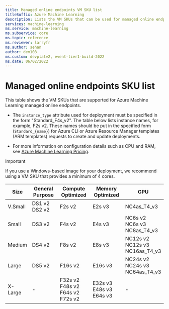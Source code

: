 ```yaml
---
title: Managed online endpoints VM SKU list
titleSuffix: Azure Machine Learning
description: Lists the VM SKUs that can be used for managed online endpoints in Azure Machine Learning.
services: machine-learning
ms.service: machine-learning
ms.subservice: core
ms.topic: reference
ms.reviewer: larryfr
ms.author: sehan
author: dem108
ms.custom: devplatv2, event-tier1-build-2022
ms.date: 06/02/2022
---
```


# Managed online endpoints SKU list



This table shows the VM SKUs that are supported for Azure Machine Learning managed online endpoints.

* The `instance_type` attribute used for deployment must be specified in the form "Standard_F4s_v2". The table below lists instance names, for example, F2s v2. These names should be put in the specified form (`Standard_{name}`) for Azure CLI or Azure Resource Manager templates (ARM templates) requests to create and update deployments. 

* For more information on configuration details such as CPU and RAM, see [Azure Machine Learning Pricing](https://azure.microsoft.com/pricing/details/machine-learning/).

> [!IMPORTANT]
> If you use a Windows-based image for your deployment, we recommend using a VM SKU that provides a minimum of 4 cores.

| Size | General Purpose | Compute Optimized | Memory Optimized | GPU |
| --- | --- | --- | --- | --- |
| V.Small | DS1 v2 <br/> DS2 v2 | F2s v2 | E2s v3 | NC4as_T4_v3 |
| Small | DS3 v2 | F4s v2 |  E4s v3 | NC6s v2 <br/> NC6s v3 <br/> NC8as_T4_v3 |
| Medium | DS4 v2 | F8s v2 | E8s v3 | NC12s v2 <br/> NC12s v3 <br/> NC16as_T4_v3 |
| Large | DS5 v2 | F16s v2 | E16s v3 | NC24s v2 <br/> NC24s v3 <br/> NC64as_T4_v3 |
| X-Large| - | F32s v2 <br/> F48s v2 <br/> F64s v2 <br/> F72s v2 | E32s v3 <br/> E48s v3 <br/> E64s v3 | - |
